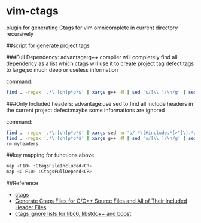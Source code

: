 # vim-ctags
plugin for generating Ctags for vim omnicomplete in current directory recursively


##script for generate project tags


###Full Dependency:
advantage:g++ complier will completely find all dependency as a list which ctags will use it to create project tag
defect:tags to large,so much deep or useless information

command:
```sh
find . -regex '.*\.[ch]p*p*$' | xargs g++ -M | sed 's/[\\ ]/\n/g' | sed '/^$/d;/\.o:[ \t]*$/d' | sort -u | ctags -L - --sort=yes --c-kinds=defgpstux --fields=+liaS --extra=+q -I __attribute__,__attribute_malloc__,__attribute_pure__,__wur,__THROW
```


###Only Included headers:
advantage:use sed to find all include headers in the current project
defect:maybe some informations are ignored

command:
```sh
find . -regex '.*\.[ch]p*p*$' | xargs sed -n 's/.*\(#include.*[>"]\).*/\1/p' | sed 's/#include//g;s/[>< ]//g' | sort -u > myheaders
find . -regex '.*\.[ch]p*p*$' | xargs g++ -M | sed 's/[\\ ]/\n/g' | sed '/^$/d;/\.o:[ \t]*$/d' | grep -f myheaders | sort -u | ctags -L - --sort=yes --c-kinds=defgpstux --fields=+liaS --extra=+q -I __attribute__,__attribute_malloc__,__attribute_pure__,__wur,__THROW
rm myheaders
```


##key mapping for functions above
```c++
map <F10> :CtagsFileIncluded<CR>
map <C-F10> :CtagsFullDepend<CR>
```


##Reference
- [ctags](http://ctags.sourceforge.net/)
- [Generate Ctags Files for C/C++ Source Files and All of Their Included Header Files](https://www.topbug.net/blog/2012/03/17/generate-ctags-files-for-c-slash-c-plus-plus-source-files-and-all-of-their-included-header-files/)
- [ctags ignore lists for libc6, libstdc++ and boost](http://stackoverflow.com/questions/5626188/ctags-ignore-lists-for-libc6-libstdc-and-boost)
